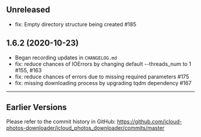 ## Unreleased

- fix: Empty directory structure being created #185

## 1.6.2 (2020-10-23)

- Began recording updates in `CHANGELOG.md`
- fix: reduce chances of IOErrors by changing default --threads_num to 1 #155, #163
- fix: reduce chances of errors due to missing required parameters #175
- fix: missing downloading process by upgrading tqdm dependency #167

--------------------------------------------

## Earlier Versions

Please refer to the commit history in GitHub: 
https://github.com/icloud-photos-downloader/icloud_photos_downloader/commits/master

